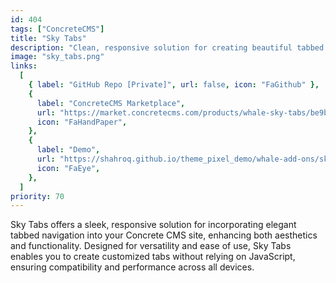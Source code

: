 ```yaml
---
id: 404
tags: ["ConcreteCMS"]
title: "Sky Tabs"
description: "Clean, responsive solution for creating beautiful tabbed navigation."
image: "sky_tabs.png"
links:
  [
    { label: "GitHub Repo [Private]", url: false, icon: "FaGithub" },
    {
      label: "ConcreteCMS Marketplace",
      url: "https://market.concretecms.com/products/whale-sky-tabs/be9bb220-d144-11ee-b9df-0a97d4ce16b9",
      icon: "FaHandPaper",
    },
    {
      label: "Demo",
      url: "https://shahroq.github.io/theme_pixel_demo/whale-add-ons/sky-tabs.html",
      icon: "FaEye",
    },
  ]
priority: 70
---
```


Sky Tabs offers a sleek, responsive solution for incorporating elegant tabbed navigation into your Concrete CMS site, enhancing both aesthetics and functionality. Designed for versatility and ease of use, Sky Tabs enables you to create customized tabs without relying on JavaScript, ensuring compatibility and performance across all devices.
